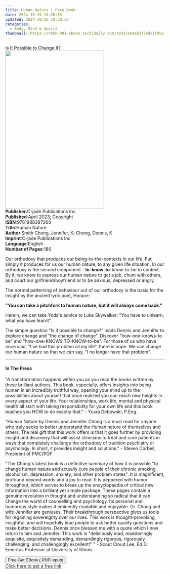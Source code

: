 ```yaml
---
title: Human Nature | Free Book
date: 2024-10-24 15:26:15
updated: 2024-10-26 10:38:36
categories:
  - Body, Mind & Spirit
thumbnail: https://thmb-001-ebook.techidaily.com/19d3cae4e8377edd1f95a11e18d87ff57d84c9f4faeed73884fc001fecf10a02.jpg
---
```

<main id="book-container">
  <div class="flex flex-col">
    <div class="book-brief flex-1 py-6 px-4 sm:p-6 md:py-10 md:px-8">
      <!-- brief-->
      <div class="book-brief-main">Is It Possible to Change It?</div>
    </div>
    <div
      class="book-meta-info flex-1 grid gap-4 col-start-1 col-end-3 row-start-1 sm:mb-6 sm:grid-cols-4 lg:gap-6 lg:col-start-2 lg:row-end-6 lg:row-span-6 lg:mb-0"
    >
      <div
        class="book-meta-info-left place-content-center mt-4 p-4 text-sm leading-6 col-start-2 col-span-2 dark:text-slate-400"
      >
        <img
          class="w-full h-500 object-cover rounded-lg sm:h-255 sm:col-span-2 lg:col-span-full"
          src="https://img-001-ebook.techidaily.com/34ac664f289e8f559e239301f901b5492f185dacaf72c0ee8ec0dc8cea39f6fc.jpg"
          alt=""
          width="312"
          height="500"
        />
      </div>
      <div
        class="book-meta-info-right mt-2 col-start-1 row-start-2 col-span-3 self-center"
      >
        <!-- meta data  -->
        <div class="flex flex-col px-4 md:px-8">
          <div class="flex-1">
            <strong>Publisher</strong>:<span class="px-2"
              >C-jade Publications Inc</span
            >
          </div>
          <div class="flex-1">
            <strong>Published</strong>:<span class="px-2"
              >April 2023; Copyright</span
            >
          </div>
          <div class="flex-1">
            <strong>ISBN</strong>:<span class="px-2">9781988387260</span>
          </div>
          <div class="flex-1">
            <strong>Title</strong>:<span class="px-2">Human Nature</span>
          </div>
          <div class="flex-1">
            <strong>Author</strong>:<span class="px-2"
              >Smith Chong, Jennifer, K; Chong, Dennis, K</span
            >
          </div>
          <div class="flex-1">
            <strong>Imprint</strong>:<span class="px-2"
              >C-jade Publications Inc</span
            >
          </div>
          <div class="flex-1">
            <strong>Language</strong>:<span class="px-2">English</span>
          </div>
          <div class="flex-1">
            <strong>Number of Pages</strong>:<span class="px-2">186</span>
          </div>
        </div>
      </div>
    </div>
    <div class="book-description flex-1 py-6 px-4 sm:p-6 md:py-10 md:px-8">
      <div class="book-description-main">
        <div accordion-content="" id="description">
          <p>
            Our orthodoxy that produces our being-to-the-contexts in our life.
            Put simply it produces for us our human nature, to any given life
            situation. In our orthodoxy is the second component -
            <strong>to-know-to-</strong>know-to-be to context. By it, we know to
            express our human nature&nbsp;to get a job, chum with others, and
            court our girlfriend/boyfriend or to be anxious, depressed or angry.
          </p>
          <p>
            The normal patterning of behaviour out of our orthodoxy is the basis
            for the insight by the ancient lyric poet, Horace:
          </p>
          <p>
            <strong
              >"You can take a pitchfork to human nature, but it will always
              come back."</strong
            >
          </p>
          <p>
            Herein, we can take Yoda's advice to Luke Skywalker: "You have to
            unlearn, what you have learnt".
          </p>
          <p>
            The simple question "Is it possible to change?" leads Dennis and
            Jennifer to explore change and "the change of change". Discover
            "how-one-knows-to be" and "how-one-KNOWS TO-KNOW-to-be". For those
            of us who have once said, "I've had this problem all my life", there
            is hope. We can change our human nature&nbsp;so that we can say, "I
            no longer have that problem".
          </p>
        </div>
        <div class="accordion-fader"></div>
      </div>
    </div>
    <div class="book-excerpts flex-1 py-6 px-4 sm:p-6 md:py-10 md:px-8">
      <!-- excerpts-->
      <div class="book-excerpts-main">
        <hr />
        <h4 class="placeholder placeholder-heading">
          <span>In The Press</span>
        </h4>
        <p></p>
        <p>
          "A transformation happens within you as you read the books written by
          these brilliant authors. This book, especially, offers insights into
          being human in an incredibly truthful way, opening your mind up to the
          possibilities about yourself that once realized you can reach new
          heights in every aspect of your life. Your relationships, work life,
          mental and physical health all start with taking responsibility for
          your own life and this book teaches you HOW to do exactly that." -
          Yusra Debowski, P.Eng.
        </p>
        <p>
          "Human Nature by Dennis and Jennifer Chong is a must read for anyone
          who truly seeks to better understand the Human nature of themselves
          and others. The real gift that this work offers is that it goes
          further by providing insight and discovery that will assist clinicians
          to treat and cure patients in ways that completely challenge the
          orthodoxy of tradition psychiatry or psychology. In short, it provides
          insight and solutions." - Steven Corbeil, President of PMC/PGF
        </p>
        <p>
          "The Chong's latest book is a definitive summary of how it is possible
          "to change human nature&nbsp;and actually cure people of their chronic
          smoking, alcoholism, depression, anxiety, and other problem states".
          It is magnificent, profound beyond words and a joy to read. It is
          peppered with humor throughout, which serves to break up the
          encyclopaedia of critical new information into a brilliant yet simple
          package. These pages contain a genuine revolution in thought and
          understanding so radical that it can change the world of counselling
          and psychology. Its personal and humorous style makes it eminently
          readable and enjoyable. Dr. Chong and wife Jennifer are geniuses.
          Their breakthrough perspective gives us tools for regaining
          sovereignty over our lives. This work is thought-provoking,
          insightful, and will hopefully lead people to ask better quality
          questions and make better decisions. Dennis once blessed me with a
          quote which I now return to him and Jennifer: This work is
          "deliciously mad, maddeningly exquisite, exquisitely demanding,
          demandingly rigorous, rigorously challenging, and challengingly
          excellent!" " - Scout Cloud Lee, Ed.D. Emeritus Professor at
          University of Illinois
        </p>
        <p></p>
      </div>
    </div>
    <div
      class="book-about-author flex-1 py-6 px-4 sm:p-6 md:py-10 md:px-8"
    ></div>
    <div class="book-free-get flex-1 py-6 px-4 sm:p-6 md:py-10 md:px-8">
      <button
        id="btn-free-get"
        class="bg-blue-500 hover:bg-blue-700 text-white font-bold py-2 px-4 rounded"
      >
        Free Get EBook (.PDF/.epub)
      </button>
      <div id="countdown-display" class="px-2 text-lg mt-2"></div>
      <a
        id="free-link"
        class="hidden bg-blue-500 hover:bg-blue-700 text-white font-bold py-2 px-4 rounded"
        href="https://www.ebooks.com/en-us/book/210847628/human-nature/smith-chong-jennifer-k/"
        target="_blank"
        >Click here to get a free link</a
      >
    </div>
    <script>
      let countdownTime = 0;
      let countdownInterval = null;
      document
        .getElementById('btn-free-get')
        .addEventListener('click', startCountdown);
      function startCountdown() {
        countdownTime = new Date().getTime() + 60000 * 3;
        countdownInterval = setInterval(updateCountdown, 1000);
        document.getElementById('btn-free-get').disabled = true;
        document
          .getElementById('btn-free-get')
          .classList.add('bg-gray-500', 'cursor-not-allowed');
      }
      function updateCountdown() {
        let currentTime = new Date().getTime();
        let timeLeft = countdownTime - currentTime;
        let secondsLeft = Math.floor(timeLeft / 1000);
        document.getElementById('countdown-display').innerHTML =
          `Remaining time: ${secondsLeft} seconds.`;
        if (secondsLeft <= 0) {
          clearInterval(countdownInterval);
          document.getElementById('btn-free-get').classList.add('hidden');
          document.getElementById('free-link').classList.remove('hidden');
          document.getElementById('countdown-display').innerHTML = '';
        }
      }
    </script>
  </div>
</main>

